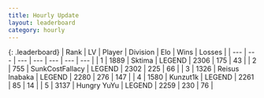 ```yaml
---
title: Hourly Update
layout: leaderboard
category: hourly
---
```


{: .leaderboard}
| Rank | LV | Player | Division | Elo | Wins | Losses |
| --- | --- | --- | --- | --- | --- | --- |
| <span data-change="0">1</span> | 1889 | <span title="ID: 353063">Sktima</span> | LEGEND | <span data-change="0">2306</span> | <span data-change="0">175</span> | <span data-change="0">43</span> |
| <span data-change="0">2</span> | 755 | <span title="ID: 402846">SunkCostFallacy</span> | LEGEND | <span data-change="0">2302</span> | <span data-change="0">225</span> | <span data-change="0">66</span> |
| <span data-change="0">3</span> | 1326 | <span title="ID: 451068">Reisus Inabaka</span> | LEGEND | <span data-change="0">2280</span> | <span data-change="0">276</span> | <span data-change="0">147</span> |
| <span data-change="0">4</span> | 1580 | <span title="ID: 392407">Kunzut1k</span> | LEGEND | <span data-change="0">2261</span> | <span data-change="0">85</span> | <span data-change="0">14</span> |
| <span data-change="0">5</span> | 3137 | <span title="ID: 164871">Hungry YuYu</span> | LEGEND | <span data-change="0">2259</span> | <span data-change="0">230</span> | <span data-change="0">76</span> |